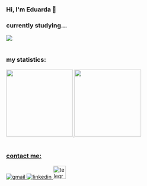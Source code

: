 <meta charset="utf-8" />
<h3> Hi, I'm Eduarda &#128075; </h3>
<h3> currently studying... </h3>
<div>
  <img src="https://skillicons.dev/icons?i=cpp,cs,python,arduino,raspberrypi,html,css,js,php,mysql,laravel,git"/> 
</div>

<br>
<h3> my statistics: </h3>
<div>
  <a href="https://github.com/M4DUH">
  <img height="180em" src="https://github-readme-stats.vercel.app/api?username=M4DUH&show_icons=true&theme=dark&include_all_commits=true&count_private=true"/>
  <img height="180em" src="https://github-readme-stats.vercel.app/api/top-langs/?username=M4DUH&layout=compact&theme=dark"/>
</div>

<br>
<h3> contact me: </h3>
<div align left>
  <a href="mailto:madudamendes121@gmail.com">
  <img src="https://img.shields.io/badge/Gmail-D14836?style=for-the-badge&logo=gmail&logoColor=white" alt="gmail"/>
  </a>
  <a href="https://www.linkedin.com/in/maria-eduarda-1a5b08264">
  <img src="https://img.shields.io/badge/-LinkedIn-%230077B5?style=for-the-badge&logo=linkedin&logoColor=white" alt="linkedin"/>
  </a>
  <a href="https://t.me/wankeeper/">
  <img width="35" src="https://telegram.org/img/t_logo.png" alt="telegram"/>
  </a>
</div>
